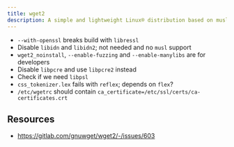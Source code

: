 ```yaml
---
title: wget2
description: A simple and lightweight Linux® distribution based on musl libc and toybox
---
```


- `--with-openssl` breaks build with `libressl`
- Disable `libidn` and `libidn2`; not needed and no `musl` support
- `wget2_noinstall`, `--enable-fuzzing` and `--enable-manylibs` are for developers
- Disable `libpcre` and use `libpcre2` instead
- Check if we need `libpsl`
- `css_tokenizer.lex` fails with `reflex`; depends on `flex`?
- `/etc/wgetrc` should contain `ca_certificate=/etc/ssl/certs/ca-certificates.crt`

## Resources
- https://gitlab.com/gnuwget/wget2/-/issues/603
